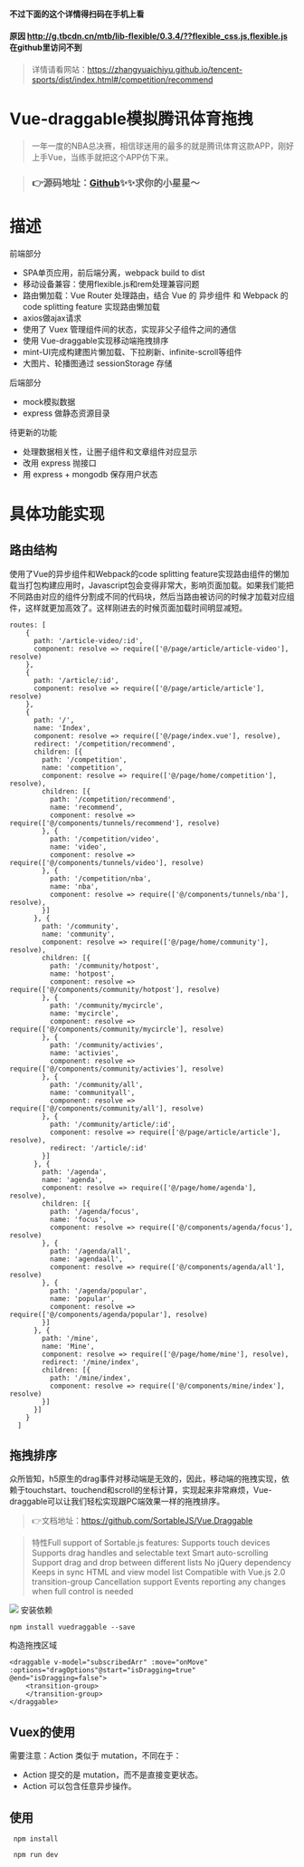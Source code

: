 #### 不过下面的这个详情得扫码在手机上看
#### 原因 http://g.tbcdn.cn/mtb/lib-flexible/0.3.4/??flexible_css.js,flexible.js 在github里访问不到

>详情请看网站：<https://zhangyuaichiyu.github.io/tencent-sports/dist/index.html#/competition/recommend>


# Vue-draggable模拟腾讯体育拖拽
>一年一度的NBA总决赛，相信球迷用的最多的就是腾讯体育这款APP，刚好上手Vue，当练手就把这个APP仿下来。

>### 👉源码地址：[Github](https://github.com/prettysheepsheep/tencent-sports-master)✨✨求你的小星星～

# 描述
前端部分
* SPA单页应用，前后端分离，webpack build to dist
* 移动设备兼容：使用flexible.js和rem处理兼容问题
* 路由懒加载：Vue Router 处理路由，结合 Vue 的 异步组件 和 Webpack 的 code splitting feature 实现路由懒加载
* axios做ajax请求
* 使用了 Vuex 管理组件间的状态，实现非父子组件之间的通信
* 使用 Vue-draggable实现移动端拖拽排序
* mint-UI完成构建图片懒加载、下拉刷新、infinite-scroll等组件
* 大图片、轮播图通过 sessionStorage 存储


后端部分
* mock模拟数据
* express 做静态资源目录

待更新的功能
* 处理数据相关性，让圈子组件和文章组件对应显示
* 改用 express 抛接口
* 用 express + mongodb 保存用户状态


# 具体功能实现
## 路由结构
使用了Vue的异步组件和Webpack的code splitting feature实现路由组件的懒加载当打包构建应用时，Javascript包会变得非常大，影响页面加载。如果我们能把不同路由对应的组件分割成不同的代码块，然后当路由被访问的时候才加载对应组件，这样就更加高效了。这样刚进去的时候页面加载时间明显减短。
```
routes: [
    {
      path: '/article-video/:id',
      component: resolve => require(['@/page/article/article-video'], resolve)
    },
    {
      path: '/article/:id',
      component: resolve => require(['@/page/article/article'], resolve)
    },
    {
      path: '/',
      name: 'Index',
      component: resolve => require(['@/page/index.vue'], resolve),
      redirect: '/competition/recommend',
      children: [{
        path: '/competition',
        name: 'competition',
        component: resolve => require(['@/page/home/competition'], resolve),
        children: [{
          path: '/competition/recommend',
          name: 'recommend',
          component: resolve => require(['@/components/tunnels/recommend'], resolve)
        }, {
          path: '/competition/video',
          name: 'video',
          component: resolve => require(['@/components/tunnels/video'], resolve)
        }, {
          path: '/competition/nba',
          name: 'nba',
          component: resolve => require(['@/components/tunnels/nba'], resolve),
        }]
      }, {
        path: '/community',
        name: 'community',
        component: resolve => require(['@/page/home/community'], resolve),
        children: [{
          path: '/community/hotpost',
          name: 'hotpost',
          component: resolve => require(['@/components/community/hotpost'], resolve)
        }, {
          path: '/community/mycircle',
          name: 'mycircle',
          component: resolve => require(['@/components/community/mycircle'], resolve)
        }, {
          path: '/community/activies',
          name: 'activies',
          component: resolve => require(['@/components/community/activies'], resolve)
        }, {
          path: '/community/all',
          name: 'communityall',
          component: resolve => require(['@/components/community/all'], resolve)
        }, {
          path: '/community/article/:id',
          component: resolve => require(['@/page/article/article'], resolve),
          redirect: '/article/:id'
        }]
      }, {
        path: '/agenda',
        name: 'agenda',
        component: resolve => require(['@/page/home/agenda'], resolve),
        children: [{
          path: '/agenda/focus',
          name: 'focus',
          component: resolve => require(['@/components/agenda/focus'], resolve)
        }, {
          path: '/agenda/all',
          name: 'agendaall',
          component: resolve => require(['@/components/agenda/all'], resolve)
        }, {
          path: '/agenda/popular',
          name: 'popular',
          component: resolve => require(['@/components/agenda/popular'], resolve)
        }]
      }, {
        path: '/mine',
        name: 'Mine',
        component: resolve => require(['@/page/home/mine'], resolve),
        redirect: '/mine/index',
        children: [{
          path: '/mine/index',
          component: resolve => require(['@/components/mine/index'], resolve)
        }]
      }]
    }
  ]
```
## 拖拽排序
众所皆知，h5原生的drag事件对移动端是无效的，因此，移动端的拖拽实现，依赖于touchstart、touchend和scroll的坐标计算，实现起来非常麻烦，Vue-draggable可以让我们轻松实现跟PC端效果一样的拖拽排序。

>👉文档地址：https://github.com/SortableJS/Vue.Draggable

>特性Full support of Sortable.js features:
Supports touch devices
Supports drag handles and selectable text
Smart auto-scrolling
Support drag and drop between different lists
No jQuery dependency
Keeps in sync HTML and view model list
Compatible with Vue.js 2.0 transition-group
Cancellation support
Events reporting any changes when full control is needed

![](https://dn-mhke0kuv.qbox.me/4e7ea79ba9fa8ad286e1.gif)
安装依赖

```
npm install vuedraggable --save
```

构造拖拽区域

```
<draggable v-model="subscribedArr" :move="onMove" :options="dragOptions"@start="isDragging=true" @end="isDragging=false">
    <transition-group>
    </transition-group>
</draggable>
```

## Vuex的使用

需要注意：Action 类似于 mutation，不同在于：

* Action 提交的是 mutation，而不是直接变更状态。
* Action 可以包含任意异步操作。


## 使用

```
 npm install
```

```
 npm run dev
 
```



